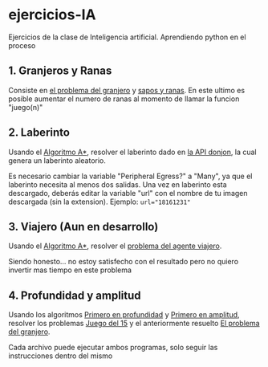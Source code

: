 # ejercicios-IA
Ejercicios de la clase de Inteligencia artificial. Aprendiendo python en el proceso

## 1. Granjeros y Ranas
Consiste en [el problema del granjero](https://es.wikipedia.org/wiki/Acertijo_del_lobo,_la_cabra_y_la_col) y [sapos y ranas](https://es.wikipedia.org/wiki/Sapos_y_Ranas). En este ultimo es posible aumentar el numero de ranas al momento de llamar la funcion "juego(n)"

## 2. Laberinto
Usando el [Algoritmo A*](https://es.wikipedia.org/wiki/Algoritmo_de_búsqueda_A*), resolver el laberinto dado en [la API donjon](https://donjon.bin.sh/fantasy/dungeon/labyrinth.cgi), la cual genera un laberinto aleatorio.

Es necesario cambiar la variable "Peripheral Egress?" a "Many", ya que el laberinto necesita al menos dos salidas. Una vez en laberinto esta descargado, deberás editar la variable "url" con el nombre de tu imagen descargada (sin la extension). Ejemplo:
`url="18161231"`

## 3. Viajero (Aun en desarrollo)
Usando el [Algoritmo A*](https://es.wikipedia.org/wiki/Algoritmo_de_búsqueda_A*), resolver el [problema del agente viajero](https://es.wikipedia.org/wiki/Problema_del_viajante).

Siendo honesto... no estoy satisfecho con el resultado pero no quiero invertir mas tiempo en este problema

## 4. Profundidad y amplitud
Usando los algoritmos [Primero en profundidad](http://163.10.22.82/OAS/recorrido_grafos/dfs__recorrido_en_profundidad.html) y [Primero en amplitud](http://163.10.22.82/OAS/recorrido_grafos/bfs__recorrido_en_amplitud.html), resolver los problemas [Juego del 15](https://es.wikipedia.org/wiki/Juego_del_15) y el anteriormente resuelto [El problema del granjero](https://es.wikipedia.org/wiki/Acertijo_del_lobo,_la_cabra_y_la_col).

Cada archivo puede ejecutar ambos programas, solo seguir las instrucciones dentro del mismo

